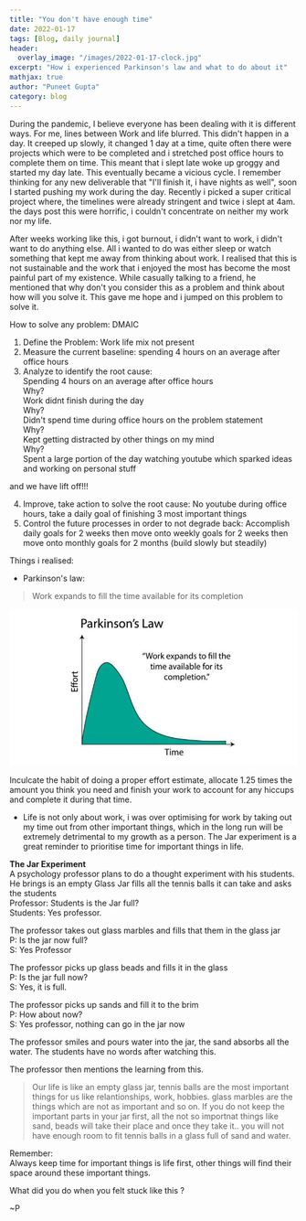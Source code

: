 ```yaml
---
title: "You don't have enough time"
date: 2022-01-17
tags: [Blog, daily journal]
header:
  overlay_image: "/images/2022-01-17-clock.jpg"
excerpt: "How i experienced Parkinson's law and what to do about it"
mathjax: true
author: "Puneet Gupta"
category: blog
---
```


During the pandemic, I believe everyone has been dealing with it is different ways. For me, lines between Work and life blurred. This didn't happen in a day. It creeped up slowly, it changed 1 day at a time, quite often there were projects which were to be completed and i stretched post office hours to complete them on time. This meant that i slept late woke up groggy and started my day late. This eventually became a vicious cycle. I remember thinking for any new deliverable that "I'll finish it, i have nights as well", soon I started pushing my work during the day. Recently i picked a super critical project where, the timelines were already stringent and twice i slept at 4am. the days post this were horrific, i couldn't concentrate on neither my work nor my life.

After weeks working like this, i got burnout, i didn't want to work, i didn't want to do anything else. All i wanted to do was either sleep or watch something that kept me away from thinking about work. I realised that this is not sustainable and the work that i enjoyed the most has become the most painful part of my existence. While casually talking to a friend, he mentioned that why don't you consider this as a problem and think about how will you solve it. This gave me hope and i jumped on this problem to solve it.

How to solve any problem:
DMAIC

1. Define the Problem: Work life mix not present
2. Measure the current baseline: spending 4 hours on an average after office hours
3. Analyze to identify the root cause: <br />
Spending 4 hours on an average after office hours <br />
Why? <br />
Work didnt finish during the day <br />
Why? <br />
Didn't spend time during office hours on the problem statement <br />
Why?<br />
Kept getting distracted by other things on my mind <br />
Why?<br />
Spent a large portion of the day watching youtube which sparked ideas and working on personal stuff

and we have lift off!!!

4. Improve, take action to solve the root cause: No youtube during office hours, take a daily goal of finishing 3 most important things
5. Control the future processes in order to not degrade back: Accomplish daily goals for 2 weeks then move onto weekly goals for 2 weeks then move onto monthly goals for 2 months (build slowly but steadily)



Things i realised:
* Parkinson's law:
> Work expands to fill the time available for its completion

![Parkinson's law](/images/2022-01-17-parkinson.png "Parkinson's law")

Inculcate the habit of doing a proper effort estimate, allocate 1.25 times the amount you think you need and finish your work to account for any hiccups and complete it during that time.

* Life is not only about work, i was over optimising for work by taking out my time out from other important things, which in the long run will be extremely detrimental to my growth as a person. The Jar experiment is a great reminder to prioritise time for important things in life.

**The Jar Experiment** <br />
A psychology professor plans to do a thought experiment with his students. He brings is an empty Glass Jar fills all the tennis balls it can take and asks the students <br />
Professor: Students is the Jar full? <br />
Students: Yes professor.

The professor takes out glass marbles and fills that them in the glass jar <br />
P: Is the jar now full? <br />
S: Yes Professor

The professor picks up glass beads and fills it in the glass <br />
P: Is the jar full now? <br />
S: Yes, it is full.

The professor picks up sands and fill it to the brim <br />
P: How about now? <br />
S: Yes professor, nothing can go in the jar now

The professor smiles and pours water into the jar, the sand absorbs all the water. The students have no words after watching this.

The professor then mentions the learning from this.
>Our life is like an empty glass jar, tennis balls are the most important things for us like relantionships, work, hobbies. glass marbles are the things which are not as important and so on. If you do not keep the important parts in your jar first, all the not so importnat things like sand, beads will take their place and once they take it.. you will not have enough room to fit tennis balls in a glass full of sand and water.

Remember:<br />
Always keep time for important things is life first, other things will find their space around these important things.

What did you do when you felt stuck like this ?

~P
